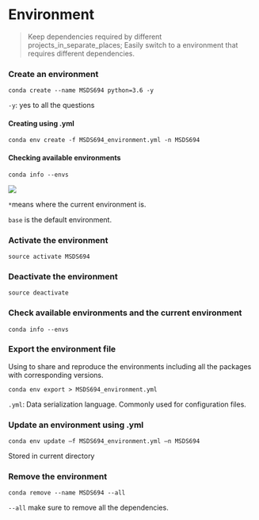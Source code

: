 # Environment

> Keep dependencies required by different projects\_in\_separate\_places;  Easily switch to a environment that requires different dependencies.

### Create an environment

```text
conda create --name MSDS694 python=3.6 -y
```

`-y`: yes to all the questions

#### Creating using .yml

```text
conda env create -f MSDS694_environment.yml -n MSDS694
```

#### Checking available environments

```text
conda info --envs
```

![](.gitbook/assets/image.png)

`*`means where the current environment is.

`base` is the default environment.

### Activate the environment

```text
source activate MSDS694
```

### Deactivate the environment

```text
source deactivate
```

### Check available environments and the current environment

```text
conda info --envs
```

### Export the environment file

Using to share and reproduce the environments including all the packages with corresponding versions.

```text
conda env export > MSDS694_environment.yml
```

`.yml`: Data serialization language. Commonly used for configuration files.

### Update an environment using .yml

```text
conda env update –f MSDS694_environment.yml –n MSDS694
```

Stored in current directory

### Remove the environment

```text
conda remove --name MSDS694 --all
```

`--all` make sure to remove all the dependencies.